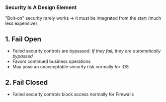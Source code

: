 ### Security Is A Design Element

"Bolt-on" security rarely works => it must be integrated from the start (much less expensive)

## 1. Fail Open
- Failed security controls are bypassed. *If they fail, they are automatically bypassed*
- Favors continued business operations
- May pose an unacceptable security risk
normally for IDS
## 2. Fail Closed
- Failed security controls block access
normally for Firewalls